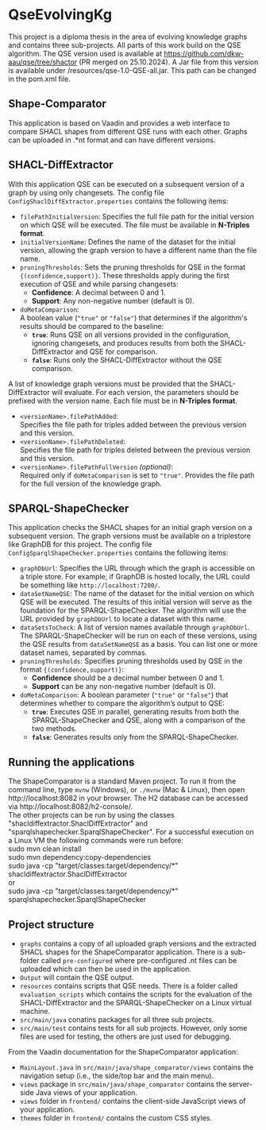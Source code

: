 # QseEvolvingKg

This project is a diploma thesis in the area of evolving knowledge graphs and contains three sub-projects. All parts of this work build on the QSE algorithm. The QSE version used is available at https://github.com/dkw-aau/qse/tree/shactor (PR merged on 25.10.2024). A Jar file from this version is available under /resources/qse-1.0-QSE-all.jar. This path can be changed in the pom.xml file. 

## Shape-Comparator
This application is based on Vaadin and provides a web interface to compare SHACL shapes from different QSE runs with each other. Graphs can be uploaded in .*nt format and can have different versions.

## SHACL-DiffExtractor
With this application QSE can be executed on a subsequent version of a graph by using only changesets. The config file `ConfigShaclDiffExtractor.properties` contains the following items:  
- `filePathInitialVersion`:  Specifies the full file path for the initial version on which QSE will be executed. The file must be available in **N-Triples format**.
- `initialVersionName`:   Defines the name of the dataset for the initial version, allowing the graph version to have a different name than the file name.
- `pruningThresholds`:   Sets the pruning thresholds for QSE in the format `{(confidence,support)}`. These thresholds apply during the first execution of QSE and while parsing changesets:
  - **Confidence**: A decimal between 0 and 1.
  - **Support**: Any non-negative number (default is 0).
- `doMetaComparison`:  
  A boolean value (`"true"` or `"false"`) that determines if the algorithm's results should be compared to the baseline:
  - **`true`**: Runs QSE on all versions provided in the configuration, ignoring changesets, and produces results from both the SHACL-DiffExtractor and QSE for comparison.
  - **`false`**: Runs only the SHACL-DiffExtractor without the QSE comparison.

A list of knowledge graph versions must be provided that the SHACL-DiffExtractor will evaluate. For each version, the parameters should be prefixed with the version name. Each file must be in **N-Triples format**. 
- `<versionName>.filePathAdded`:  
  Specifies the file path for triples added between the previous version and this version.
- `<versionName>.filePathDeleted`:  
  Specifies the file path for triples deleted between the previous version and this version.
- `<versionName>.filePathFullVersion` *(optional)*:  
  Required only if `doMetaComparison` is set to `"true"`. Provides the file path for the full version of the knowledge graph.

## SPARQL-ShapeChecker
This application checks the SHACL shapes for an initial graph version on a subsequent version. The graph versions must be available on a triplestore like GraphDB for this project. The config file `ConfigSparqlShapeChecker.properties` contains the following items:  
- `graphDbUrl`:  Specifies the URL through which the graph is accessible on a triple store. For example, if GraphDB is hosted locally, the URL could be something like `http://localhost:7200/`.
- `dataSetNameQSE`:   The name of the dataset for the initial version on which QSE will be executed. The results of this initial version will serve as the foundation for the SPARQL-ShapeChecker. The algorithm will use the URL provided by `graphDbUrl` to locate a dataset with this name.
- `dataSetsToCheck`:   A list of version names available through `graphDbUrl`. The SPARQL-ShapeChecker will be run on each of these versions, using the QSE results from `dataSetNameQSE` as a basis. You can list one or more dataset names, separated by commas.
- `pruningThresholds`:   Specifies pruning thresholds used by QSE in the format `{(confidence,support)}`:
  - **Confidence** should be a decimal number between 0 and 1.
  - **Support** can be any non-negative number (default is 0).
- `doMetaComparison`:   A boolean parameter (`"true"` or `"false"`) that determines whether to compare the algorithm’s output to QSE:
  - **`true`**: Executes QSE in parallel, generating results from both the SPARQL-ShapeChecker and QSE, along with a comparison of the two methods.
  - **`false`**: Generates results only from the SPARQL-ShapeChecker.

## Running the applications

The ShapeComparator is a standard Maven project. To run it from the command line,
type `mvnw` (Windows), or `./mvnw` (Mac & Linux), then open
http://localhost:8082 in your browser. The H2 database can be accessed via http://localhost:8082/h2-console/.  
The other projects can be run by using the classes "shacldiffextractor.ShaclDiffExtractor" and "sparqlshapechecker.SparqlShapeChecker".
For a successful execution on a Linux VM the following commands were run before:  
sudo mvn clean install  
sudo mvn dependency:copy-dependencies  
sudo java -cp "target/classes:target/dependency/\*" shacldiffextractor.ShaclDiffExtractor   
or  
sudo java -cp "target/classes:target/dependency/\*" sparqlshapechecker.SparqlShapeChecker     

## Project structure

- `graphs` contains a copy of all uploaded graph versions and the extracted SHACL shapes for the ShapeComparator application. There is a sub-folder called `pre-configured` where pre-configured .nt files can be uploaded which can then be used in the application.
- `Output` will contain the QSE output.
- `resources` contains scripts that QSE needs. There is a folder called `evaluation_scripts` which contains the scripts for the evaluation of the SHACL-DiffExtractor and the SPARQL-ShapeChecker on a Linux virtual machine.
- `src/main/java` conatins packages for all three sub projects.
- `src/main/test` contains tests for all sub projects. However, only some files are used for testing, the others are just used for debugging.

From the Vaadin documentation for the ShapeComparator application:
- `MainLayout.java` in `src/main/java/shape_comparator/views` contains the navigation setup (i.e., the
  side/top bar and the main menu).
- `views` package in `src/main/java/shape_comparator` contains the server-side Java views of your application.
- `views` folder in `frontend/` contains the client-side JavaScript views of your application.
- `themes` folder in `frontend/` contains the custom CSS styles.

